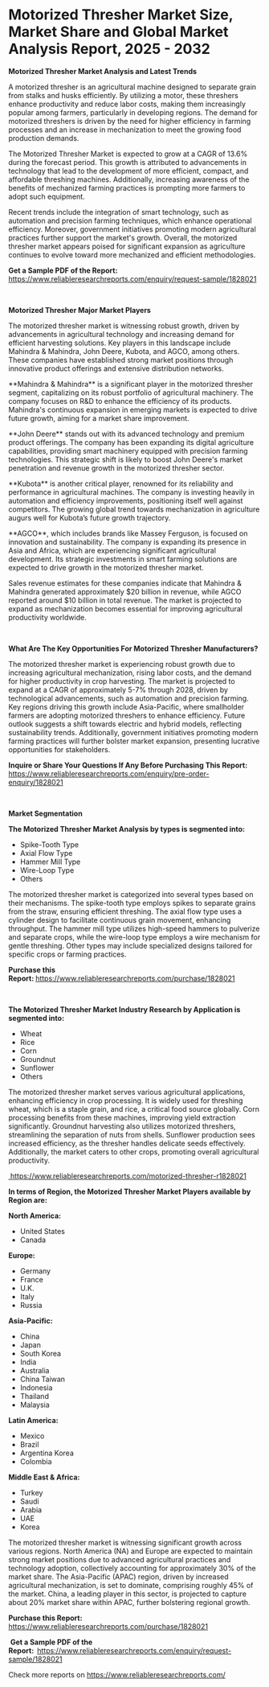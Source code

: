 <p><h1>Motorized Thresher Market Size, Market Share and Global Market Analysis Report, 2025 - 2032</h1></p><p><strong>Motorized Thresher Market Analysis and Latest Trends</strong></p>
<p><p>A motorized thresher is an agricultural machine designed to separate grain from stalks and husks efficiently. By utilizing a motor, these threshers enhance productivity and reduce labor costs, making them increasingly popular among farmers, particularly in developing regions. The demand for motorized threshers is driven by the need for higher efficiency in farming processes and an increase in mechanization to meet the growing food production demands.</p><p>The Motorized Thresher Market is expected to grow at a CAGR of 13.6% during the forecast period. This growth is attributed to advancements in technology that lead to the development of more efficient, compact, and affordable threshing machines. Additionally, increasing awareness of the benefits of mechanized farming practices is prompting more farmers to adopt such equipment.</p><p>Recent trends include the integration of smart technology, such as automation and precision farming techniques, which enhance operational efficiency. Moreover, government initiatives promoting modern agricultural practices further support the market's growth. Overall, the motorized thresher market appears poised for significant expansion as agriculture continues to evolve toward more mechanized and efficient methodologies.</p></p>
<p><strong>Get a Sample PDF of the Report:&nbsp;</strong> <a href="https://www.reliableresearchreports.com/enquiry/request-sample/1828021?utm_campaign=2441&utm_medium=2&utm_source=Github&utm_content=ia&utm_term=28022025&utm_id=motorized-thresher">https://www.reliableresearchreports.com/enquiry/request-sample/1828021</a></p>
<p>&nbsp;</p>
<p><strong>Motorized Thresher Major Market Players</strong></p>
<p><p>The motorized thresher market is witnessing robust growth, driven by advancements in agricultural technology and increasing demand for efficient harvesting solutions. Key players in this landscape include Mahindra & Mahindra, John Deere, Kubota, and AGCO, among others. These companies have established strong market positions through innovative product offerings and extensive distribution networks.</p><p>**Mahindra & Mahindra** is a significant player in the motorized thresher segment, capitalizing on its robust portfolio of agricultural machinery. The company focuses on R&D to enhance the efficiency of its products. Mahindra's continuous expansion in emerging markets is expected to drive future growth, aiming for a market share improvement.</p><p>**John Deere** stands out with its advanced technology and premium product offerings. The company has been expanding its digital agriculture capabilities, providing smart machinery equipped with precision farming technologies. This strategic shift is likely to boost John Deere's market penetration and revenue growth in the motorized thresher sector.</p><p>**Kubota** is another critical player, renowned for its reliability and performance in agricultural machines. The company is investing heavily in automation and efficiency improvements, positioning itself well against competitors. The growing global trend towards mechanization in agriculture augurs well for Kubota’s future growth trajectory.</p><p>**AGCO**, which includes brands like Massey Ferguson, is focused on innovation and sustainability. The company is expanding its presence in Asia and Africa, which are experiencing significant agricultural development. Its strategic investments in smart farming solutions are expected to drive growth in the motorized thresher market.</p><p>Sales revenue estimates for these companies indicate that Mahindra & Mahindra generated approximately $20 billion in revenue, while AGCO reported around $10 billion in total revenue. The market is projected to expand as mechanization becomes essential for improving agricultural productivity worldwide.</p></p>
<p>&nbsp;</p>
<p><strong>What Are The Key Opportunities For Motorized Thresher Manufacturers?</strong></p>
<p><p>The motorized thresher market is experiencing robust growth due to increasing agricultural mechanization, rising labor costs, and the demand for higher productivity in crop harvesting. The market is projected to expand at a CAGR of approximately 5-7% through 2028, driven by technological advancements, such as automation and precision farming. Key regions driving this growth include Asia-Pacific, where smallholder farmers are adopting motorized threshers to enhance efficiency. Future outlook suggests a shift towards electric and hybrid models, reflecting sustainability trends. Additionally, government initiatives promoting modern farming practices will further bolster market expansion, presenting lucrative opportunities for stakeholders.</p></p>
<p><strong>Inquire or Share Your Questions If Any Before Purchasing This Report:</strong> <a href="https://www.reliableresearchreports.com/enquiry/pre-order-enquiry/1828021?utm_campaign=2441&utm_medium=2&utm_source=Github&utm_content=ia&utm_term=28022025&utm_id=motorized-thresher">https://www.reliableresearchreports.com/enquiry/pre-order-enquiry/1828021</a></p>
<p>&nbsp;</p>
<p><strong>Market Segmentation</strong></p>
<p><strong>The Motorized Thresher Market Analysis by types is segmented into:</strong></p>
<p><ul><li>Spike-Tooth Type</li><li>Axial Flow Type</li><li>Hammer Mill Type</li><li>Wire-Loop Type</li><li>Others</li></ul></p>
<p><p>The motorized thresher market is categorized into several types based on their mechanisms. The spike-tooth type employs spikes to separate grains from the straw, ensuring efficient threshing. The axial flow type uses a cylinder design to facilitate continuous grain movement, enhancing throughput. The hammer mill type utilizes high-speed hammers to pulverize and separate crops, while the wire-loop type employs a wire mechanism for gentle threshing. Other types may include specialized designs tailored for specific crops or farming practices.</p></p>
<p><strong>Purchase this Report:&nbsp;</strong><a href="https://www.reliableresearchreports.com/purchase/1828021?utm_campaign=2441&utm_medium=2&utm_source=Github&utm_content=ia&utm_term=28022025&utm_id=motorized-thresher">https://www.reliableresearchreports.com/purchase/1828021</a></p>
<p>&nbsp;</p>
<p><strong>The Motorized Thresher Market Industry Research by Application is segmented into:</strong></p>
<p><ul><li>Wheat</li><li>Rice</li><li>Corn</li><li>Groundnut</li><li>Sunflower</li><li>Others</li></ul></p>
<p><p>The motorized thresher market serves various agricultural applications, enhancing efficiency in crop processing. It is widely used for threshing wheat, which is a staple grain, and rice, a critical food source globally. Corn processing benefits from these machines, improving yield extraction significantly. Groundnut harvesting also utilizes motorized threshers, streamlining the separation of nuts from shells. Sunflower production sees increased efficiency, as the thresher handles delicate seeds effectively. Additionally, the market caters to other crops, promoting overall agricultural productivity.</p></p>
<p><a href="https://www.reliableresearchreports.com/motorized-thresher-r1828021?utm_campaign=2441&utm_medium=2&utm_source=Github&utm_content=ia&utm_term=28022025&utm_id=motorized-thresher">&nbsp;https://www.reliableresearchreports.com/motorized-thresher-r1828021</a></p>
<p><strong>In terms of Region, the Motorized Thresher Market Players available by Region are:</strong></p>
<p>
    <p> <strong> North America: </strong>
        <ul>
            <li>United States</li>
            <li>Canada</li>
        </ul>
        </p> 
    <p> <strong> Europe: </strong>
        <ul>
            <li>Germany</li>
            <li>France</li>
            <li>U.K.</li>
            <li>Italy</li>
            <li>Russia</li>
        </ul>
        </p> 
    <p> <strong> Asia-Pacific: </strong>
        <ul>
            <li>China</li>
            <li>Japan</li>
            <li>South Korea</li>
            <li>India</li>
            <li>Australia</li>
            <li>China Taiwan</li>
            <li>Indonesia</li>
            <li>Thailand</li>
            <li>Malaysia</li>
        </ul>
        </p> 
    <p> <strong> Latin America: </strong>
        <ul>
            <li>Mexico</li>
            <li>Brazil</li>
            <li>Argentina Korea</li>
            <li>Colombia</li>
        </ul>
        </p> 
    <p> <strong> Middle East & Africa: </strong>
        <ul>
            <li>Turkey</li>
            <li>Saudi</li>
            <li>Arabia</li>
            <li>UAE</li>
            <li>Korea</li>
        </ul>
    </p>
    </p>
<p><p>The motorized thresher market is witnessing significant growth across various regions. North America (NA) and Europe are expected to maintain strong market positions due to advanced agricultural practices and technology adoption, collectively accounting for approximately 30% of the market share. The Asia-Pacific (APAC) region, driven by increased agricultural mechanization, is set to dominate, comprising roughly 45% of the market. China, a leading player in this sector, is projected to capture about 20% market share within APAC, further bolstering regional growth.</p></p>
<p><strong>Purchase this Report: </strong><a href="https://www.reliableresearchreports.com/purchase/1828021?utm_campaign=2441&utm_medium=2&utm_source=Github&utm_content=ia&utm_term=28022025&utm_id=motorized-thresher">https://www.reliableresearchreports.com/purchase/1828021</a></p>
<p>&nbsp;<strong>Get a Sample PDF of the Report:&nbsp;&nbsp;</strong><a href="https://www.reliableresearchreports.com/enquiry/request-sample/1828021?utm_campaign=2441&utm_medium=2&utm_source=Github&utm_content=ia&utm_term=28022025&utm_id=motorized-thresher">https://www.reliableresearchreports.com/enquiry/request-sample/1828021</a></p>
<p><strong></strong></p>
<p>Check more reports on <a href="https://www.reliableresearchreports.com/?utm_campaign=2441&utm_medium=2&utm_source=Github&utm_content=ia&utm_term=28022025&utm_id=motorized-thresher">https://www.reliableresearchreports.com/</a></p>